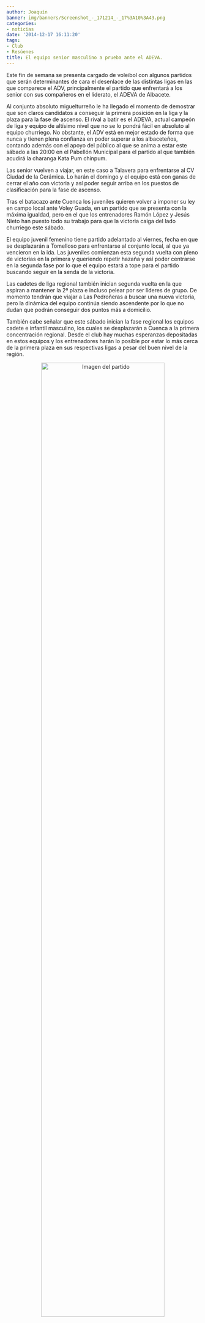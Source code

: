 ```yaml
---
author: Joaquín
banner: img/banners/Screenshot_-_171214_-_17%3A10%3A43.png
categories:
- noticias
date: '2014-12-17 16:11:20'
tags:
- Club
- Resúenes
title: El equipo senior masculino a prueba ante el ADEVA.
---
```


Este fin de semana se presenta cargado de voleibol con algunos partidos que serán determinantes de cara el desenlace de las distintas ligas en las que comparece el ADV, principalmente el partido que enfrentará a los senior con sus compañeros en el liderato, el ADEVA de Albacete.

Al conjunto absoluto miguelturreño le ha llegado el momento de demostrar que son claros candidatos a conseguir la primera posición en la liga y la plaza para la fase de ascenso. El rival a batir es el ADEVA, actual campeón de liga y equipo de altísimo nivel que no se lo pondrá fácil en absoluto al equipo churriego. No obstante, el ADV está en mejor estado de forma que nunca y tienen plena confianza en poder superar a los albaceteños, contando además con el apoyo del público al que se anima a estar este sábado a las 20:00 en el Pabellón Municipal para el partido al que también acudirá la charanga Kata Pum chinpum.

Las senior vuelven a viajar, en este caso a Talavera para enfrentarse al CV Ciudad de la Cerámica. Lo harán el domingo y el equipo está con ganas de cerrar el año con victoria y así poder seguir arriba en los puestos de clasificación para la fase de ascenso.

Tras el batacazo ante Cuenca los juveniles quieren volver a imponer su ley en campo local ante Voley Guada, en un partido que se presenta con la máxima igualdad, pero en el que los entrenadores Ramón López y Jesús Nieto han puesto todo su trabajo para que la victoria caiga del lado churriego este sábado.

El equipo juvenil femenino tiene partido adelantado al viernes, fecha en que se desplazarán a Tomelloso para enfrentarse al conjunto local, al que ya vencieron en la ida. Las juveniles comienzan esta segunda vuelta con pleno de victorias en la primera y queriendo repetir hazaña y así poder centrarse en la segunda fase por lo que el equipo estará a tope para el partido buscando seguir en la senda de la victoria.

Las cadetes de liga regional también inician segunda vuelta en la que aspiran a mantener la 2ª plaza e incluso pelear por ser líderes de grupo. De momento tendrán que viajar a Las Pedroñeras a buscar una nueva victoria, pero la dinámica del equipo continúa siendo ascendente por lo que no dudan que podrán conseguir dos puntos más a domicilio.

También cabe señalar que este sábado inician la fase regional los equipos cadete e  infantil masculino, los cuales se desplazarán a Cuenca a la primera concentración regional. Desde el club hay muchas esperanzas depositadas en estos equipos y los entrenadores harán lo posible por estar lo más cerca de la primera plaza en sus respectivas ligas a pesar del buen nivel de la región.

<center>
<a target="_new" href="http://www.advmiguelturra.org/img/banners/Screenshot%20-%20171214%20-%2017%3A10%3A43.png"> 
<img alt="Imagen del partido" width="80%" align="center" src="http://www.advmiguelturra.org/img/banners/Screenshot%20-%20171214%20-%2017%3A10%3A43.png"/> </a> </center>



